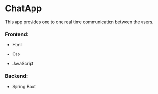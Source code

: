 # ChatApp

This app provides one to one  real time  communication between the users.

### Frontend:

- Html

- Css 

- JavaScript

### Backend:

- Spring Boot
